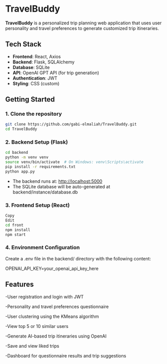 # TravelBuddy

**TravelBuddy** is a personalized trip planning web application that uses user personality and travel preferences to generate customized trip itineraries.

## Tech Stack

- **Frontend**: React, Axios
- **Backend**: Flask, SQLAlchemy
- **Database**: SQLite
- **API**: OpenAI GPT API (for trip generation)
- **Authentication**: JWT
- **Styling**: CSS (custom)

## Getting Started

### 1. Clone the repository

```bash
git clone https://github.com/gabi-elmaliah/TravelBuddy.git
cd TravelBuddy
```

### 2. Backend Setup (Flask)

```bash
cd backend
python -m venv venv
source venv/bin/activate  # On Windows: venv\Scripts\activate
pip install -r requirements.txt
python app.py
```

- The backend runs at: <http://localhost:5000>
- The SQLite database will be auto-generated at backend/instance/database.db

### 3. Frontend Setup (React)

```bash
Copy
Edit
cd front
npm install
npm start
```

### 4. Environment Configuration

Create a .env file in the backend/ directory with the following content:

OPENAI_API_KEY=your_openai_api_key_here

## Features

-User registration and login with JWT

-Personality and travel preferences questionnaire

-User clustering using the KMeans algorithm

-View top 5 or 10 similar users

-Generate AI-based trip itineraries using OpenAI

-Save and view liked trips

-Dashboard for questionnaire results and trip suggestions






